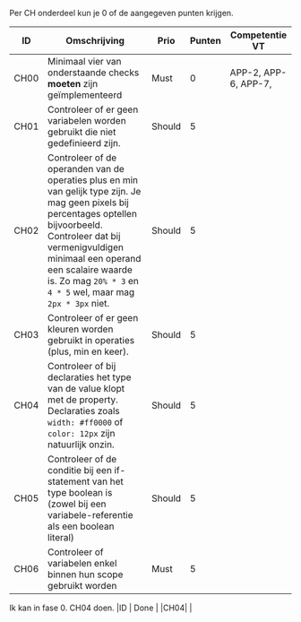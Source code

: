 Per CH onderdeel kun je 0 of de aangegeven punten krijgen.

| ID   | Omschrijving                                                                                                                                                                                                                                                                         | Prio   | Punten | Competentie VT       |
| ---- | ------------------------------------------------------------------------------------------------------------------------------------------------------------------------------------------------------------------------------------------------------------------------------------ | ------ | ------ | -------------------- |
| CH00 | Minimaal vier van onderstaande checks **moeten** zijn geïmplementeerd                                                                                                                                                                                                                | Must   | 0      | APP-2, APP-6, APP-7, |
| CH01 | Controleer of er geen variabelen worden gebruikt die niet gedefinieerd zijn.                                                                                                                                                                                                         | Should | 5      |
| CH02 | Controleer of de operanden van de operaties plus en min van gelijk type zijn. Je mag geen pixels bij percentages optellen bijvoorbeeld. Controleer dat bij vermenigvuldigen minimaal een operand een scalaire waarde is. Zo mag `20% * 3` en `4 * 5` wel, maar mag `2px * 3px` niet. | Should | 5      |
| CH03 | Controleer of er geen kleuren worden gebruikt in operaties (plus, min en keer).                                                                                                                                                                                                      | Should | 5      |
| CH04 | Controleer of bij declaraties het type van de value klopt met de property. Declaraties zoals `width: #ff0000` of `color: 12px` zijn natuurlijk onzin.                                                                                                                                | Should | 5      |
| CH05 | Controleer of de conditie bij een if-statement van het type boolean is (zowel bij een variabele-referentie als een boolean literal)                                                                                                                                                  | Should | 5      |
| CH06 | Controleer of variabelen enkel binnen hun scope gebruikt worden                                                                                                                                                                                                                      | Must   | 5      |


Ik kan in fase 0. CH04 doen.
|ID | Done |
|CH04|  |